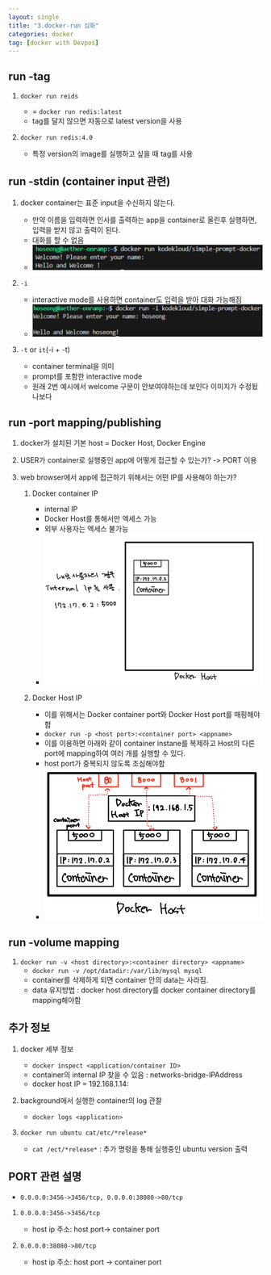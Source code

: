 ```yaml
---
layout: single
title: "3.docker-run 심화"
categories: docker
tag: [docker with Devpos]
---
```



## run -tag
1. `docker run reids`
    - = `docker run redis:latest`
    - tag를 달지 않으면 자동으로 latest version을 사용

2. `docker run redis:4.0`
    - 특정 version의 image를 실행하고 싶을 때 tag를 사용


## run -stdin (container input 관련)
1. docker container는 표준 input을 수신하지 않는다.
    - 만약 이름을 입력하면 인사를 출력하는 app을 container로 올린후 실행하면, 입력을 받지 않고 출력이 된다.
    - 대화를 할 수 없음
    - <img  src="/assets/posts/docker/6.png" alt=""/>

2. `-i`
    - interactive mode를 사용하면 container도 입력을 받아 대화 가능해짐
    - <img  src="/assets/posts/docker/7.png" alt=""/>

3. `-t` or `it`(-i + -t)
    - container terminal을 의미
    - prompt를 포함한 interactive mode
    - 원래 2번 예시에서 welcome 구문이 안보여야하는데 보인다 이미지가 수정됬나보다


## run -port mapping/publishing
1. docker가 설치된 기본 host = Docker Host, Docker Engine

2. USER가 container로 실행중인 app에 어떻게 접근할 수 있는가? -> PORT 이용

3. web browser에서 app에 접근하기 위해서는 어떤 IP를 사용해야 하는가?
    1. Docker container IP 
        - internal IP
        - Docker Host를 통해서만 엑세스 가능
        - 외부 사용자는 엑세스 불가능
        - <img  src="/assets/posts/docker/8.png" alt=""/>

    2. Docker Host IP
        - 이를 위해서는 Docker container port와 Docker Host port를 매핑해야함
        - `docker run -p <host port>:<container port> <appname>`
        - 이를 이용하면 아래와 같이 container instane를 복제하고 Host의 다른 port에 mapping하여 여러 개를 실행할 수 있다.
        - host port가 중복되지 않도록 조심해야함
        - <img  src="/assets/posts/docker/9.png" alt=""/>


## run -volume mapping
1. `docker run -v <host directory>:<container directory> <appname>`
    - `docker run -v /opt/datadir:/var/lib/mysql mysql`
    - container를 삭제하게 되면 container 안의 data는 사라짐.
    - data 유지방법 : docker host directory를 docker container directory를 mapping해야함



## 추가 정보
1. docker 세부 정보
    - `docker inspect <application/container ID>`
    - container의 internal IP 찾을 수 있음 : networks-bridge-IPAddress
    - docker host IP = 192.168.1.14:<port>
2. background에서 실행한 container의 log 관찰
    - `docker logs <application>`

3. `docker run ubuntu cat/etc/*release*`
    - `cat /ect/*release*` : 추가 명령을 통해 실행중인 ubuntu version 출력



## PORT 관련 설명
- `0.0.0.0:3456->3456/tcp, 0.0.0.0:38080->80/tcp`
1. `0.0.0.0:3456->3456/tcp`
    - host ip 주소: host port-> container port

2. `0.0.0.0:38080->80/tcp`
    - host ip 주소: host port -> container port


